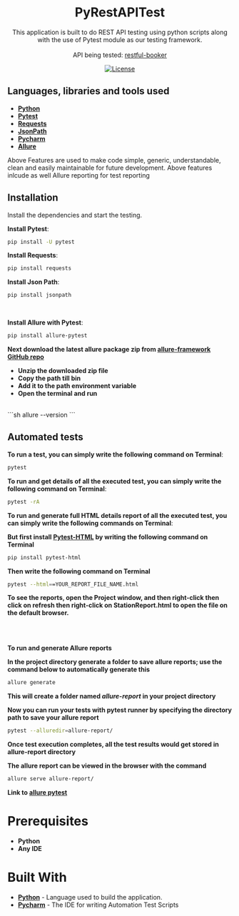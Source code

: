 <h1 align="center">PyRestAPITest</h1>

<p align="center">  
This application is built to do REST API testing using python scripts along with the use of Pytest module as our testing framework.
<br><br>
API being tested: <a href='https://restful-booker.herokuapp.com/apidoc/' target="_blank">restful-booker</a>
</p>

<p align="center">
  <a href="https://opensource.org/licenses/Apache-2.0"><img alt="License" src="https://img.shields.io/badge/License-Apache%202.0-blue.svg"/></a>
</p>

## Languages, libraries and tools used

* __[Python](https://www.python.org/downloads/)__
* __[Pytest](https://docs.pytest.org/en/6.2.x/getting-started.html)__
* __[Requests](https://docs.python-requests.org/en/master/)__
* __[JsonPath](https://pypi.org/project/jsonpath/)__
* __[Pycharm](https://www.jetbrains.com/pycharm/download/)__
* __[Allure](https://pypi.org/project/allure-pytest/)__

Above Features are used to make code simple, generic, understandable, clean and easily maintainable for future development.
Above features inlcude as well Allure reporting for test reporting

## Installation

Install the dependencies and start the testing.

 __Install Pytest__:
```sh
pip install -U pytest
```
 __Install Requests__:
```sh
pip install requests
```

 __Install Json Path__:
```sh
pip install jsonpath
```

<br />

 __Install Allure with Pytest__:
 ```sh
 pip install allure-pytest
 ```

 __Next download the latest allure package zip from [allure-framework GitHub repo](https://github.com/allure-framework/allure2/releases)__
 <br />

  * __Unzip the downloaded zip file__ 
  * __Copy the path till bin__
  * __Add it to the path environment variable__
  * __Open the terminal and run__

<br />
  ```sh
  allure --version
  ```

<br />

## Automated tests

__To run a test, you can simply write the following command on Terminal__:
```sh
pytest
```

__To run and get details of all the executed test, you can simply write the following command on Terminal__:
```sh
pytest -rA
```

__To run and generate full HTML details report of all the executed test, you can simply write the following commands on Terminal__:

__But first install [Pytest-HTML](https://pypi.org/project/pytest-html/) by writing the following command on Terminal__
```sh
pip install pytest-html
```
__Then write the following command on Terminal__
```sh
pytest --html==YOUR_REPORT_FILE_NAME.html
```

__To see the reports, open the Project window, and then right-click then click on refresh then right-click on __StationReport.html__ to open the file on the default browser.__


<br />
<br />

__To run and generate Allure reports__

  __In the project directory generate a folder to save allure reports; use the command below to automatically generate this__
  ```sh
  allure generate
  ```

  __This will create a folder named _allure-report_ in your project directory__

  __Now you can run your tests with pytest runner by specifying the directory path to save your allure report__
  ```sh
  pytest --alluredir=allure-report/
  ```

  __Once test execution completes, all the test results would get stored in allure-report directory__

  __The allure report can be viewed in the browser with the command__
  ```sh
  allure serve allure-report/
  ```

  __Link to [allure pytest](https://pypi.org/project/allure-pytest/)__

# Prerequisites
* __Python__
* __Any IDE__

# Built With

* __[Python](https://www.python.org/downloads/)__ - Language used to build the application.
* __[Pycharm](https://www.jetbrains.com/pycharm/download/)__ - The IDE for writing Automation Test Scripts

